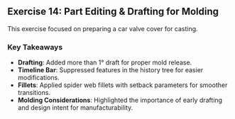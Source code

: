 ## **Exercise 14: Part Editing & Drafting for Molding**  

This exercise focused on preparing a car valve cover for casting.  

### **Key Takeaways**  
- **Drafting**: Added more than 1° draft for proper mold release.  
- **Timeline Bar**: Suppressed features in the history tree for easier modifications.  
- **Fillets**: Applied spider web fillets with setback parameters for smoother transitions.  
- **Molding Considerations**: Highlighted the importance of early drafting and design intent for manufacturability.  

